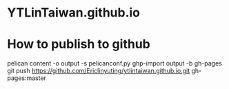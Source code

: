 # YTLinTaiwan.github.io

# How to publish to github
pelican content -o output -s pelicanconf.py
ghp-import output -b gh-pages  
git push https://github.com/Ericlinyuting/ytlintaiwan.github.io.git gh-pages:master
